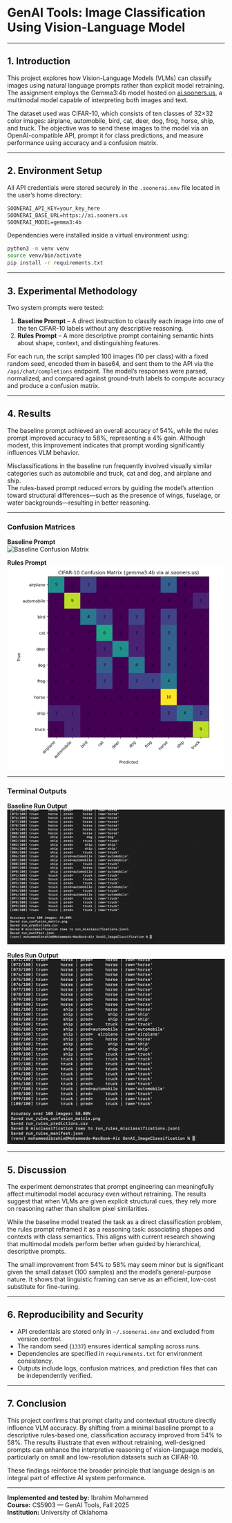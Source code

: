 # GenAI Tools: Image Classification Using Vision-Language Model  

---

## 1. Introduction  

This project explores how Vision-Language Models (VLMs) can classify images using natural language prompts rather than explicit model retraining. The assignment employs the Gemma3:4b model hosted on [ai.sooners.us](https://ai.sooners.us), a multimodal model capable of interpreting both images and text.  

The dataset used was CIFAR-10, which consists of ten classes of 32×32 color images: airplane, automobile, bird, cat, deer, dog, frog, horse, ship, and truck. The objective was to send these images to the model via an OpenAI-compatible API, prompt it for class predictions, and measure performance using accuracy and a confusion matrix.

---

## 2. Environment Setup  

All API credentials were stored securely in the `.soonerai.env` file located in the user’s home directory:
```
SOONERAI_API_KEY=your_key_here
SOONERAI_BASE_URL=https://ai.sooners.us
SOONERAI_MODEL=gemma3:4b
```

Dependencies were installed inside a virtual environment using:
```bash
python3 -m venv venv
source venv/bin/activate
pip install -r requirements.txt
```

---

## 3. Experimental Methodology  

Two system prompts were tested:  

1. **Baseline Prompt** – A direct instruction to classify each image into one of the ten CIFAR-10 labels without any descriptive reasoning.  
2. **Rules Prompt** – A more descriptive prompt containing semantic hints about shape, context, and distinguishing features.  

For each run, the script sampled 100 images (10 per class) with a fixed random seed, encoded them in base64, and sent them to the API via the `/api/chat/completions` endpoint. The model’s responses were parsed, normalized, and compared against ground-truth labels to compute accuracy and produce a confusion matrix.

---

## 4. Results  

The baseline prompt achieved an overall accuracy of 54%, while the rules prompt improved accuracy to 58%, representing a 4% gain. Although modest, this improvement indicates that prompt wording significantly influences VLM behavior.

Misclassifications in the baseline run frequently involved visually similar categories such as automobile and truck, cat and dog, and airplane and ship.  
The rules-based prompt reduced errors by guiding the model’s attention toward structural differences—such as the presence of wings, fuselage, or water backgrounds—resulting in better reasoning.

---

### Confusion Matrices  

**Baseline Prompt**  
![Baseline Confusion Matrix](run_run_confusion_matrix.png)

**Rules Prompt**  
![Rules Confusion Matrix](run_rules_confusion_matrix.png)

---

### Terminal Outputs  

**Baseline Run Output**  
![Baseline Output Screenshot](baseline_output.png)

**Rules Run Output**  
![Rules Output Screenshot](rules_output.png)

---

## 5. Discussion  

The experiment demonstrates that prompt engineering can meaningfully affect multimodal model accuracy even without retraining. The results suggest that when VLMs are given explicit structural cues, they rely more on reasoning rather than shallow pixel similarities.  

While the baseline model treated the task as a direct classification problem, the rules prompt reframed it as a reasoning task: associating shapes and contexts with class semantics. This aligns with current research showing that multimodal models perform better when guided by hierarchical, descriptive prompts.

The small improvement from 54% to 58% may seem minor but is significant given the small dataset (100 samples) and the model’s general-purpose nature. It shows that linguistic framing can serve as an efficient, low-cost substitute for fine-tuning.

---

## 6. Reproducibility and Security  

- API credentials are stored only in `~/.soonerai.env` and excluded from version control.  
- The random seed (`1337`) ensures identical sampling across runs.  
- Dependencies are specified in `requirements.txt` for environment consistency.  
- Outputs include logs, confusion matrices, and prediction files that can be independently verified.  

---

## 7. Conclusion  

This project confirms that prompt clarity and contextual structure directly influence VLM accuracy. By shifting from a minimal baseline prompt to a descriptive rules-based one, classification accuracy improved from 54% to 58%. The results illustrate that even without retraining, well-designed prompts can enhance the interpretive reasoning of vision-language models, particularly on small and low-resolution datasets such as CIFAR-10.  

These findings reinforce the broader principle that language design is an integral part of effective AI system performance.

---

**Implemented and tested by:** Ibrahim Mohammed  
**Course:** CS5903 — GenAI Tools, Fall 2025  
**Institution:** University of Oklahoma  
